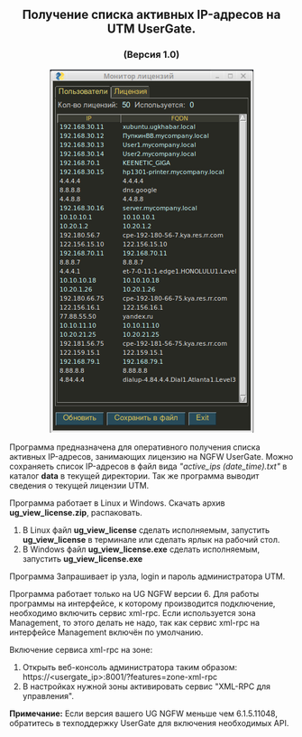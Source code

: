 <h2 align="center">Получение списка активных IP-адресов на UTM UserGate.</h2>
<h3 align="center">(Версия 1.0)</h3>
<p align="center"><img src="utm.png"></p>

Программа предназначена для оперативного получения списка активных IP-адресов, занимающих лицензию
на NGFW UserGate. Можно сохраняеть список IP-адресов в файл вида <i>"active_ips (date_time).txt"</i> в каталог
<b>data</b> в текущей директории. Так же программа выводит сведения о текущей лицензии UTM.

Программа работает в Linux и Windows.
Скачать архив <b>ug_view_license.zip</b>, распаковать.
1. В Linux файл <b>ug_view_license</b> сделать исполняемым, запустить <b>ug_view_license</b> в терминале или сделать ярлык на рабочий стол.
2. В Windows файл <b>ug_view_license.exe</b> сделать исполняемым, запустить <b>ug_view_license.exe</b>

Программа Запрашивает ip узла, login и пароль администратора UTM.

Программа работает только на UG NGFW версии 6. Для работы программы на интерфейсе, к которому производится
подключение, необходимо включить сервис xml-rpc. Если используется зона Management, то этого делать не надо,
так как сервис xml-rpc на интерфейсе Management включён по умолчанию.

Включение сервиса xml-rpc на зоне:
1. Открыть веб-консоль администратора таким образом: https://<usergate_ip>:8001/?features=zone-xml-rpc
2. В настройках нужной зоны активировать сервис "XML-RPC для управления".

<b>Примечание:</b>
Если версия вашего UG NGFW меньше чем 6.1.5.11048, обратитесь в техподдержку UserGate для включения
необходимых API.